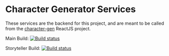 # Character Generator Services

These services are the backend for this project, and are meant to be called from the [character-gen](https://github.com/tomizechsterson/character-gen) ReactJS project.

Main Build: 
[![Build status](https://ci.appveyor.com/api/projects/status/ny4n8ywn72b17fyy)](https://ci.appveyor.com/project/tomizechsterson/chargen)

Storyteller Build:
[![Build status](https://ci.appveyor.com/api/projects/status/jle0mbhbsew9u3us)](https://ci.appveyor.com/project/tomizechsterson/chargen-0594h)